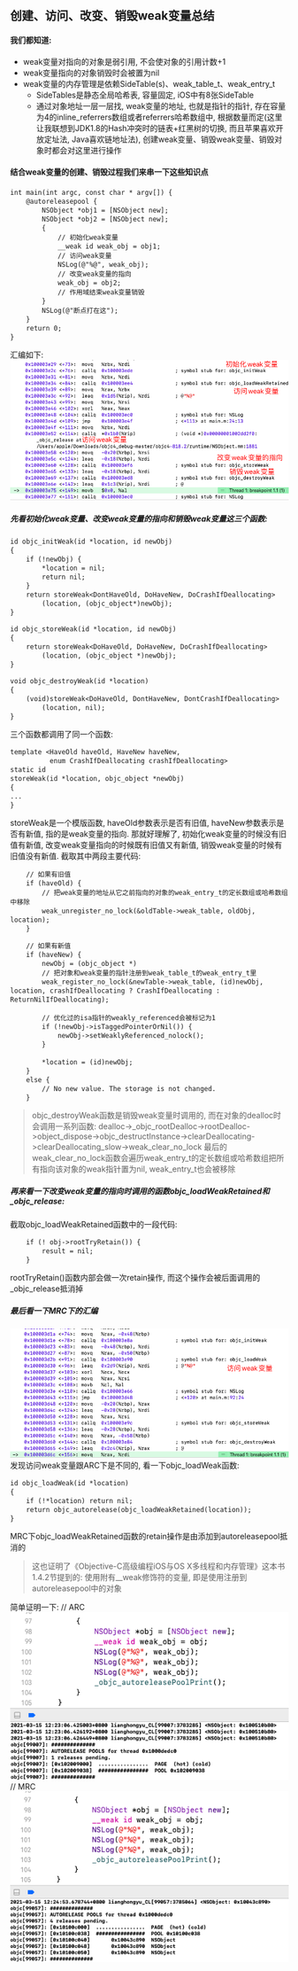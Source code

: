 ## 创建、访问、改变、销毁weak变量总结

#### 我们都知道:

* weak变量对指向的对象是弱引用, 不会使对象的引用计数+1
* weak变量指向的对象销毁时会被置为nil
* weak变量的内存管理是依赖SideTable(s)、weak_table_t、weak_entry_t
    * SideTables是静态全局哈希表, 容量固定, iOS中有8张SideTable
    * 通过对象地址一层一层找, weak变量的地址, 也就是指针的指针, 存在容量为4的inline_referrers数组或者referrers哈希数组中, 根据数量而定(这里让我联想到JDK1.8的Hash冲突时的链表+红黑树的切换, 而且苹果喜欢开放定址法, Java喜欢链地址法), 创建weak变量、销毁weak变量、销毁对象时都会对这里进行操作

#### 结合weak变量的创建、销毁过程我们来串一下这些知识点
```
int main(int argc, const char * argv[]) {
    @autoreleasepool {
        NSObject *obj1 = [NSObject new];
        NSObject *obj2 = [NSObject new];
        {
            // 初始化weak变量
            __weak id weak_obj = obj1;
            // 访问weak变量
            NSLog(@"%@", weak_obj);
            // 改变weak变量的指向
            weak_obj = obj2;
            // 作用域结束weak变量销毁
        }
        NSLog(@"断点打在这");
    }
    return 0;
}
```
汇编如下:
![d31e130a8db7773c743ad94f84c3abb1](创建、访问、改变、销毁weak变量总结.resources/767E36E6-3D54-4B67-9E7D-3A8E54583708.png)
##### 先看初始化weak变量、改变weak变量的指向和销毁weak变量这三个函数:
```
id objc_initWeak(id *location, id newObj)
{
    if (!newObj) {
        *location = nil;
        return nil;
    }
    return storeWeak<DontHaveOld, DoHaveNew, DoCrashIfDeallocating>
        (location, (objc_object*)newObj);
}
```
```
id objc_storeWeak(id *location, id newObj)
{
    return storeWeak<DoHaveOld, DoHaveNew, DoCrashIfDeallocating>
        (location, (objc_object *)newObj);
}
```

```
void objc_destroyWeak(id *location)
{
    (void)storeWeak<DoHaveOld, DontHaveNew, DontCrashIfDeallocating>
        (location, nil);
}
```
三个函数都调用了同一个函数:
```
template <HaveOld haveOld, HaveNew haveNew,
          enum CrashIfDeallocating crashIfDeallocating>
static id 
storeWeak(id *location, objc_object *newObj)
{
...
}
```
storeWeak是一个模版函数, haveOld参数表示是否有旧值, haveNew参数表示是否有新值, 指的是weak变量的指向. 那就好理解了, 初始化weak变量的时候没有旧值有新值, 改变weak变量指向的时候既有旧值又有新值, 销毁weak变量的时候有旧值没有新值. 
截取其中两段主要代码:
```
    // 如果有旧值
    if (haveOld) {
        // 把weak变量的地址从它之前指向的对象的weak_entry_t的定长数组或哈希数组中移除
        weak_unregister_no_lock(&oldTable->weak_table, oldObj, location);
    }
```
```
    // 如果有新值
    if (haveNew) {
        newObj = (objc_object *)
        // 把对象和weak变量的指针注册到weak_table_t的weak_entry_t里
        weak_register_no_lock(&newTable->weak_table, (id)newObj, location, crashIfDeallocating ? CrashIfDeallocating : ReturnNilIfDeallocating);
        
        // 优化过的isa指针的weakly_referenced会被标记为1
        if (!newObj->isTaggedPointerOrNil()) {
            newObj->setWeaklyReferenced_nolock();
        }
        
        *location = (id)newObj;
    }
    else {
        // No new value. The storage is not changed.
    }
```
> objc_destroyWeak函数是销毁weak变量时调用的, 而在对象的dealloc时会调用一系列函数:
> dealloc->_objc_rootDealloc->rootDealloc->object_dispose->objc_destructInstance->clearDeallocating->clearDeallocating_slow->weak_clear_no_lock
> 最后的weak_clear_no_lock函数会遍历weak_entry_t的定长数组或哈希数组把所有指向该对象的weak指针置为nil, weak_entry_t也会被移除

##### 再来看一下改变weak变量的指向时调用的函数objc_loadWeakRetained和_objc_release:

截取objc_loadWeakRetained函数中的一段代码:
```
    if (! obj->rootTryRetain()) {
        result = nil;
    }
```
rootTryRetain()函数内部会做一次retain操作, 而这个操作会被后面调用的_objc_release抵消掉
##### 最后看一下MRC下的汇编
![9acbb591ce8a58c04507c212613c6274](创建、访问、改变、销毁weak变量总结.resources/635209B6-955B-4AF4-879D-9C9815FD3D66.png)
发现访问weak变量跟ARC下是不同的, 看一下objc_loadWeak函数:
```
id objc_loadWeak(id *location)
{
    if (!*location) return nil;
    return objc_autorelease(objc_loadWeakRetained(location));
}
```
MRC下objc_loadWeakRetained函数的retain操作是由添加到autoreleasepool抵消的
> 这也证明了《Objective-C高级编程iOS与OS X多线程和内存管理》这本书1.4.2节提到的: 使用附有__weak修饰符的变量, 即是使用注册到autoreleasepool中的对象

简单证明一下:
// ARC
![1089d9e51089086ef6ca9955c08c4579](创建、访问、改变、销毁weak变量总结.resources/4204F0CB-B38E-4505-A600-A737427CB0EC.png)
// MRC
![b9f84550a437b7fc07d732ce930f0bfb](创建、访问、改变、销毁weak变量总结.resources/C0A033F4-7B09-49C6-BCAE-622EE4A89B09.png)



